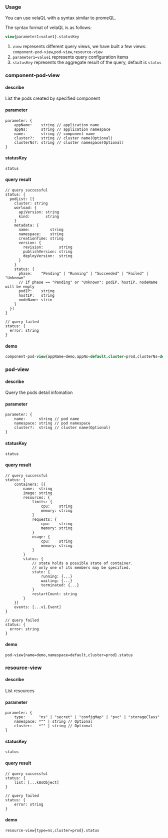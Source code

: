 

### Usage

You can use velaQL with a syntax similar to promeQL.

The syntax format of velaQL is as follows:

```sql
view{parameter1=value1}.statusKey
```

1. `view` represents different query views, we have built a few views: `component-pod-view`,`pod-view`,`resource-view`
2. `parameter1=value1` represents query configuration items
3. `statusKey`  represents the aggregate result of the query, default is `status`

### component-pod-view

#### describe

List the pods created by specified component

#### parameter

```
parameter: {
	appName:    string // application name
	appNs:      string // application namespace
	name:       string // component name
	cluster?:   string // cluster name(Optional)
	clusterNs?: string // cluster namespace(Optional)
}
```

#### statusKey

`status`

#### query result

```
// query successful
status: {
  podList: [{
    cluster: string
    worload: {
      apiVersion: string
      kind:       string
    }
    metadata: {
      name:         string
      namespace:    string
      creationTime: string
      version: {
        revision:       string
        publishVersion: string
        deployVersion:  string
      }
    }
    status: {
      phase:    "Pending" | "Running" | "Succeeded" | "Failed" | "Unknown"
      // if phase == "Pending" or "Unknown": podIP, hostIP, nodeName will be empty
      podIP:    string
      hostIP:   string
      nodeName: strin
    }
  }]
}

// query failed
status: {
  error: string
}
```

#### demo

```sql
component-pod-view{appName=demo,appNs=default,cluster=prod,clusterNs=default,name=web}.status
```

### pod-view

#### describe

Query the pods detail infomation

#### parameter

```
parameter: {
	name:      string // pod name
	namespace: string // pod namespace
	cluster?:  string // cluster name(Optional)
}
```

#### statusKey

`status`

#### query result

```
// query successful
status: {
	containers: [{
		name:  string
		image: string
		resources: {
			limits: {
				cpu:    string
				memory: string
			}
			requests: {
				cpu:    string
				memory: string
			}
			usage: {
				cpu:    string
				memory: string
			}
		}
		status: {
		    // state holds a possible state of container. 
		    // only one of its members may be specified.
			state: {
				running: {...}
				waiting: {...}
				terminated: {...}
			}
			restartCount: string
		}
	}]
	events: [...v1.Event]
}

// query failed
status: {
  error: string
}
```

#### demo

```
pod-view{name=demo,namespace=default,cluster=prod}.status
```

### resource-view

#### describe

List resources

#### parameter

```
parameter: {
	type:      "ns" | "secret" | "configMap" | "pvc" | "storageClass"
	namespace: *"" | string // Optional
	cluster:   *"" | string // Optional
}
```

#### statusKey

`status`

#### query result

```
// query successful
status: {
	list: [...k8sObject]
}

// query failed
status: {
	error: string
}
```

#### demo

```
resource-view{type=ns,cluster=prod}.status
```


